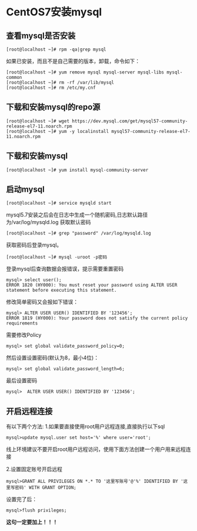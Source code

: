 # CentOS7安装mysql

## 查看mysql是否安装
```
[root@localhost ~]# rpm -qa|grep mysql
```
如果已安装，而且不是自己需要的版本，卸载，命令如下：
```
[root@localhost ~]# yum remove mysql mysql-server mysql-libs mysql-common
[root@localhost ~]# rm -rf /var/lib/mysql
[root@localhost ~]# rm /etc/my.cnf
```
## 下载和安装mysql的repo源
```
[root@localhost ~]# wget https://dev.mysql.com/get/mysql57-community-release-el7-11.noarch.rpm
[root@localhost ~]# yum -y localinstall mysql57-community-release-el7-11.noarch.rpm
```
## 下载和安装mysql
```
[root@localhost ~]# yum install mysql-community-server
```
## 启动mysql
```
[root@localhost ~]# service mysqld start
```
mysql5.7安装之后会在日志中生成一个随机密码,日志默认路径为/var/log/mysqld.log
获取默认密码
```
[root@localhost ~]# grep "password" /var/log/mysqld.log
```
获取密码后登录mysql。
```
[root@localhost ~]# mysql -uroot -p密码
```
登录mysql后查询数据会报错误，提示需要重置密码
```
mysql> select user();
ERROR 1820 (HY000): You must reset your password using ALTER USER statement before executing this statement.
```
修改简单密码又会报如下错误：
```
mysql> ALTER USER USER() IDENTIFIED BY '123456';
ERROR 1819 (HY000): Your password does not satisfy the current policy requirements
```
需要修改Policy
```
mysql> set global validate_password_policy=0;
```
然后设置设置密码(默认为8，最小4位)：
```
mysql> set global validate_password_length=6;
```
最后设置密码
```
mysql>  ALTER USER USER() IDENTIFIED BY '123456';
```
## 开启远程连接
有以下两个方法:
1.如果要直接使用root用户远程连接,直接执行以下sql
```
mysql>update mysql.user set host='%' where user='root';
```
线上环境建议不要开启root用户远程访问，使用下面方法创建一个用户用来远程连接

2.设置固定账号开启远程
```
mysql>GRANT ALL PRIVILEGES ON *.* TO '这里写账号'@'%' IDENTIFIED BY '这里写密码' WITH GRANT OPTION;
```
设置完了后：
```
mysql>flush privileges;  
```
**这句一定要加上！！！**
